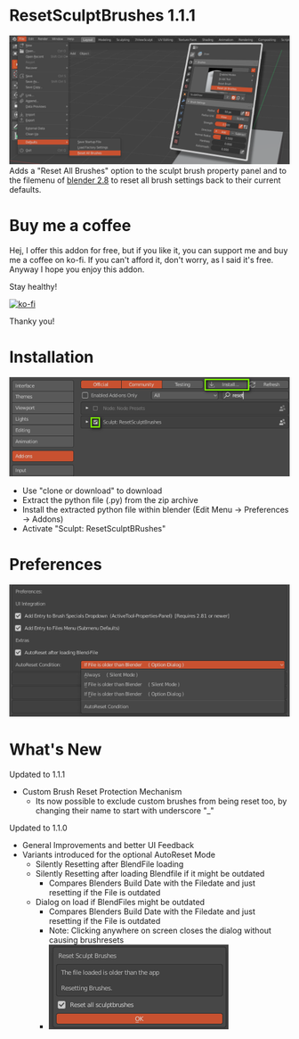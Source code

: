 # ResetSculptBrushes 1.1.1

<img src="images/resetsculptbrushes.png">
Adds a "Reset All Brushes" option to the sculpt brush property panel and to the filemenu of <a href="https://www.blender.org">blender 2.8</a>  to reset all brush settings back to their current defaults.

# Buy me a coffee

Hej, I offer this addon for free, but if you like it, you can support me and buy me a coffee on ko-fi. If you can't afford it, don't worry, as I said it's free. Anyway I hope you enjoy this addon. 

Stay healthy!

[![ko-fi](https://www.ko-fi.com/img/githubbutton_sm.svg)](https://ko-fi.com/I2I31T92M)

Thanky you! 


# Installation

<img src="images/installation.png">

- Use "clone or download" to download 
- Extract the python file (.py) from the zip archive 
- Install the extracted python file within blender  (Edit Menu -> Preferences -> Addons)
- Activate "Sculpt: ResetSculptBRushes"

# Preferences

<img src="images/preferences.png">


# What's New

Updated to 1.1.1

- Custom Brush Reset Protection Mechanism
  -  Its now possible to exclude custom brushes from being reset too, by changing their name to start with underscore "_"

Updated to 1.1.0

- General Improvements and better UI Feedback
- Variants introduced for the optional AutoReset Mode
	- Silently Resetting after BlendFile loading
	- Silently Resetting after loading Blendfile if it might be outdated
		- Compares Blenders Build Date with the Filedate and just resetting if the File is outdated
	- Dialog on load if BlendFiles might be outdated
		- Compares Blenders Build Date with the Filedate and just resetting if the File is outdated
		- Note: Clicking anywhere on screen closes the dialog without causing brushresets
		- <img src="images/OnLoadMessage.png">
		   
